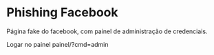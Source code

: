 # Phishing Facebook
Página fake do facebook, com painel de administração de credenciais.

Logar no painel
painel/?cmd=admin
